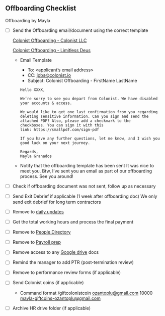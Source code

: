 ## Offboarding Checklist

Offboarding by Mayla

- [ ]  Send the Offboarding email/document using the correct template
    
    [Colonist Offboarding - Colonist LLC](<https://docs.google.com/document/d/1C5OzSECwRpP4gi3R0YqOADpfbZdDL6i1Iq3xkRSrkqk/edit>)

    [Colonist Offboarding - Limitless Deus](< https://docs.google.com/document/d/1J5wMbVW3tHApOJ59WB-y38Csn6Iq6r2dzXsi6JdcVKs/edit>)

    
    - Email Template
        - To: <applicant’s email address>
        - CC: jobs@colonist.io
        - Subject: Colonist Offboarding - FirstName LastName

        ```
        Hello XXXX,
        
        We’re sorry to see you depart from Colonist. We have disabled your accounts & access.
        
        We would like to get one last confirmation from you regarding deleting sensitive information. Can you sign and send the attached PDF? Also, please add a checkmark to the checkboxes. You can sign it with this link: https://smallpdf.com/sign-pdf
        
        If you have any further questions, let me know, and I wish you good luck on your next journey.
        
        Regards,
        Mayla Granados
        ```
    - Notify that the offboarding template has been sent
        It was nice to meet you. Btw, I’ve sent you an email as part of our offboarding process. See you around!
        
- [ ]  Check if offboarding document was not sent, follow up as necessary
- [ ]  Send Exit Debrief if applicable (1 week after offboarding doc)
          We only send exit debrief for long term contractors
- [ ]  Remove to [daily updates](https://docs.google.com/spreadsheets/u/1/d/1RMuCN_N59FxNdzroMLrJoGyqkaJcpol_TiegCcRb69w/edit#gid=1434872478)
- [ ]  Get the total working hours and process the final payment
- [ ]  Remove to [People Directory](https://docs.google.com/spreadsheets/d/16zkC6v-kRlF_fA1vC8iW5viiz_lf2VC-gxu-u7LRNsc/edit#gid=580818018)
- [ ]  Remove to [Payroll prep](https://www.notion.so/2022-Payroll-Prep-74d6a11461b6406f846fbdded19fc241?pvs=21)
- [ ]  Remove access to any [Google drive](https://drive.google.com/drive/u/1/folders/0AIr_P5V4A0RrUk9PVA) docs
- [ ]  Remind the manager to add PTR (post-termination review)
- [ ]  Remove to performance review forms (if applicable)
- [ ]  Send Colonist coins (if applicable)
    - Command format
    /giftcolonistcoin [ozantoplu@gmail.com](mailto:ozantoplu@gmail.com) 10000 [mayla-giftcoins-](mailto:mayla-giftcoins-ekmankyle@gmail.com)[ozantoplu@gmail.com](mailto:ozantoplu@gmail.com)
    
- [ ] Archive HR drive folder (if applicable)

